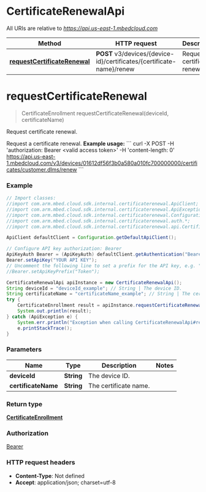 # CertificateRenewalApi

All URIs are relative to *https://api.us-east-1.mbedcloud.com*

Method | HTTP request | Description
------------- | ------------- | -------------
[**requestCertificateRenewal**](CertificateRenewalApi.md#requestCertificateRenewal) | **POST** v3/devices/{device-id}/certificates/{certificate-name}/renew | Request certificate renewal.


<a name="requestCertificateRenewal"></a>
# **requestCertificateRenewal**
> CertificateEnrollment requestCertificateRenewal(deviceId, certificateName)

Request certificate renewal.

Request a certificate renewal.  **Example usage:**  &#x60;&#x60;&#x60; curl -X POST -H &#39;authorization: Bearer &lt;valid access token&gt;&#39; -H &#39;content-length: 0&#39; https://api.us-east-1.mbedcloud.com/v3/devices/01612df56f3b0a580a010fc700000000/certificates/customer.dlms/renew &#x60;&#x60;&#x60; 

### Example
```java
// Import classes:
//import com.arm.mbed.cloud.sdk.internal.certificaterenewal.ApiClient;
//import com.arm.mbed.cloud.sdk.internal.certificaterenewal.ApiException;
//import com.arm.mbed.cloud.sdk.internal.certificaterenewal.Configuration;
//import com.arm.mbed.cloud.sdk.internal.certificaterenewal.auth.*;
//import com.arm.mbed.cloud.sdk.internal.certificaterenewal.api.CertificateRenewalApi;

ApiClient defaultClient = Configuration.getDefaultApiClient();

// Configure API key authorization: Bearer
ApiKeyAuth Bearer = (ApiKeyAuth) defaultClient.getAuthentication("Bearer");
Bearer.setApiKey("YOUR API KEY");
// Uncomment the following line to set a prefix for the API key, e.g. "Token" (defaults to null)
//Bearer.setApiKeyPrefix("Token");

CertificateRenewalApi apiInstance = new CertificateRenewalApi();
String deviceId = "deviceId_example"; // String | The device ID.
String certificateName = "certificateName_example"; // String | The certificate name.
try {
    CertificateEnrollment result = apiInstance.requestCertificateRenewal(deviceId, certificateName);
    System.out.println(result);
} catch (ApiException e) {
    System.err.println("Exception when calling CertificateRenewalApi#requestCertificateRenewal");
    e.printStackTrace();
}
```

### Parameters

Name | Type | Description  | Notes
------------- | ------------- | ------------- | -------------
 **deviceId** | **String**| The device ID. |
 **certificateName** | **String**| The certificate name. |

### Return type

[**CertificateEnrollment**](CertificateEnrollment.md)

### Authorization

[Bearer](../README.md#Bearer)

### HTTP request headers

 - **Content-Type**: Not defined
 - **Accept**: application/json; charset=utf-8

